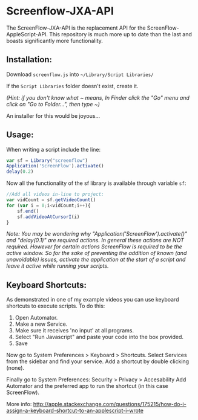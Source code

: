 # Screenflow-JXA-API
The ScreenFlow-JXA-API is the replacement API for the ScreenFlow-AppleScript-API. This repository is much more up to date than the last and boasts significantly more functionality.

## Installation:

Download `screenflow.js` into `~/Library/Script Libraries/`

If the `Script Libraries` folder doesn't exist, create it.

_(Hint: if you don't know what ~ means, In Finder click the "Go" menu and click on "Go to Folder...", then type ~)_

An installer for this would be joyous...

## Usage:

When writing a script include the line:

```javascript
var sf = Library("screenflow") 
Application('ScreenFlow').activate()
delay(0.2)
```

Now all the functionality of the sf library is available through variable `sf`:

```javascript
//Add all videos in-line to project:
var vidCount = sf.getVideoCount()
for (var i = 0;i<vidCount;i++){
	sf.end()
	sf.addVideoAtCursorI(i)
}
```

_Note: You may be wondering why "Application('ScreenFlow').activate()" and "delay(0.1)" are required actions. In general these actions are NOT required. However for certain actions ScreenFlow is required to be the active window. So for the sake of preventing the addition of known (and unavoidable) issues, activate the application at the start of a script and leave it active while running your scripts._

## Keyboard Shortcuts:

As demonstrated in one of my example videos you can use keyboard shortcuts to execute scripts. To do this:

1. Open Automator.
2. Make a new Service.
3. Make sure it receives 'no input' at all programs.
4. Select "Run Javascript" and paste your code into the box provided.
5. Save

Now go to System Preferences > Keyboard > Shortcuts.
Select Services from the sidebar and find your service. Add a shortcut by double clicking (none).

Finally go to System Preferences: Security > Privacy > Accesability
Add Automator and the preferred app to run the shortcut (in this case ScreenFlow).

More info:
http://apple.stackexchange.com/questions/175215/how-do-i-assign-a-keyboard-shortcut-to-an-applescript-i-wrote


